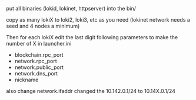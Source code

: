 put all binaries (lokid, lokinet, httpserver) into the bin/

copy as many lokiX to loki2, loki3, etc as you need (lokinet network needs a seed and 4 nodes a minimum)

Then for each lokiX edit the last digit following parameters to make the number of X in launcher.ini
- blockchain.rpc_port
- network.rpc_port
- network.public_port
- network.dns_port
- nickname

also change network.ifaddr changed the 10.142.0.1/24 to 10.14X.0.1/24
